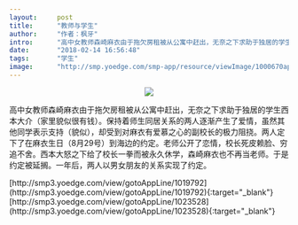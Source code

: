 ```yaml
---
layout:     post
title:      "教师与学生"
author:     "作者：枫牙"
intro:      "高中女教师森崎麻衣由于拖欠房租被从公寓中赶出，无奈之下求助于独居的学生西本大介（家里貌似很有钱）。保持着师生同居关系的两人逐渐产生了爱情，虽然其他同学表示支持（貌似），却受到对麻衣有爱慕之心的副校长的极力阻挠。两人定下了在麻衣生日（8月29号）到海边的约定。老师公开了恋情，校长死皮赖脸、穷追不舍。西本大怒之下给了校长一拳而被永久休学，森崎麻衣也不再当老师。于是约定被延搁。一年后，两人以男女朋友的关系实现了约定。"
date:       "2018-02-14 16:56:48"
tags:       "学生"
image:      "http://smp.yoedge.com/smp-app/resource/viewImage/1000670appline.png"
---
```

<div style="text-align: center">
<p><img src="http://smp.yoedge.com/smp-app/resource/viewImage/1000670appline.png"/></p>
</div>
<p class="post-meta">
<span>高中女教师森崎麻衣由于拖欠房租被从公寓中赶出，无奈之下求助于独居的学生西本大介（家里貌似很有钱）。保持着师生同居关系的两人逐渐产生了爱情，虽然其他同学表示支持（貌似），却受到对麻衣有爱慕之心的副校长的极力阻挠。两人定下了在麻衣生日（8月29号）到海边的约定。老师公开了恋情，校长死皮赖脸、穷追不舍。西本大怒之下给了校长一拳而被永久休学，森崎麻衣也不再当老师。于是约定被延搁。一年后，两人以男女朋友的关系实现了约定。</span>
</p>
[http://smp3.yoedge.com/view/gotoAppLine/1019792](http://smp3.yoedge.com/view/gotoAppLine/1019792){:target="_blank"}
[http://smp3.yoedge.com/view/gotoAppLine/1023528](http://smp3.yoedge.com/view/gotoAppLine/1023528){:target="_blank"}



